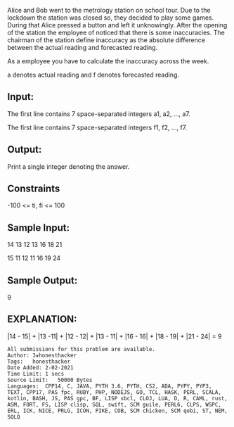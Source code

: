 Alice and Bob went to the metrology station on school tour. Due to the lockdown the station was closed so, they decided to play some games. During that Alice pressed a button and left it unknowingly. After the opening of the station the employee of noticed that there is some inaccuracies. The chairman of the station define inaccuracy as the absolute difference between the actual reading and forecasted reading.

As a employee you have to calculate the inaccuracy across the week.

a denotes actual reading and f denotes forecasted reading.

## Input:
The first line contains 7 space-separated integers a1, a2, …, a7.

The first line contains 7 space-separated integers f1, f2, …, f7.
## Output:
Print a single integer denoting the answer.

## Constraints
-100 <= ti, fi <= 100
## Sample Input:
14 13 12 13 16 18 21

15 11 12 11 16 19 24

## Sample Output:
9
## EXPLANATION:
|14 - 15| + |13 -11| + |12 - 12| + |13 - 11| + |16 - 16| + |18 - 19| + |21 - 24| = 9

```
All submissions for this problem are available.
Author:	3★honesthacker
Tags:	honesthacker
Date Added:	2-02-2021
Time Limit:	1 secs
Source Limit:	50000 Bytes
Languages:	CPP14, C, JAVA, PYTH 3.6, PYTH, CS2, ADA, PYPY, PYP3, TEXT, CPP17, PAS fpc, RUBY, PHP, NODEJS, GO, TCL, HASK, PERL, SCALA, kotlin, BASH, JS, PAS gpc, BF, LISP sbcl, CLOJ, LUA, D, R, CAML, rust, ASM, FORT, FS, LISP clisp, SQL, swift, SCM guile, PERL6, CLPS, WSPC, ERL, ICK, NICE, PRLG, ICON, PIKE, COB, SCM chicken, SCM qobi, ST, NEM, SQLQ
```
